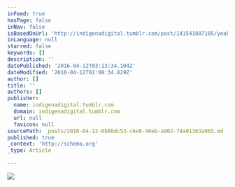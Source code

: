 ```yaml
---
inFeed: true
hasPage: false
inNav: false
isBasedOnUrl: 'http://indigenadigital.tumblr.com/post/141541807185/yeah'
inLanguage: null
starred: false
keywords: []
description: ''
datePublished: '2016-04-12T03:13:34.104Z'
dateModified: '2016-04-12T02:08:34.829Z'
author: []
title: ''
authors: []
publisher:
  name: indigenadigital.tumblr.com
  domain: indigenadigital.tumblr.com
  url: null
  favicon: null
sourcePath: _posts/2016-04-12-6b80dc53-c6e8-46eb-a902-74a91363a065.md
published: true
_context: 'http://schema.org'
_type: Article

---
```

![](https://s3-us-west-2.amazonaws.com/the-grid-img/p/cc5d914bd9ef1fc9280e422d4239b97b434a0af4.jpg)